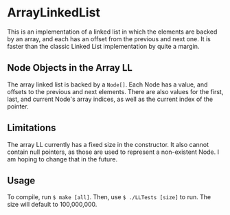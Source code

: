 # ArrayLinkedList

This is an implementation of a linked list in which the elements are backed by an array, and each has an offset from the previous and next one. It is faster than the classic Linked List implementation by quite a margin.

## Node Objects in the Array LL

The array linked list is backed by a `Node[]`. Each Node has a value, and offsets to the previous and next elements. There are also values for the first, last, and current Node's array indices, as well as the current index of the pointer.

## Limitations

The array LL currently has a fixed size in the constructor. It also cannot contain null pointers, as those are used to represent a non-existent Node. I am hoping to change that in the future.

## Usage

To compile, run `$ make [all]`. Then, use `$ ./LLTests [size]` to run. The size will default to 100,000,000.
